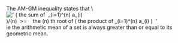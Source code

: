 The AM-GM inequality states that \\
![' ( the sum of  \_(i=1)\^(n) a\_(i)
)/(n)  \>=    the (n) th root of ( the product of \_(i=1)\^(n) a\_(i)
)  '](../dictionary/equation_images/780.1..png)
ie the arithmetic mean of a set is always greater than or equal to its
geometric mean.
